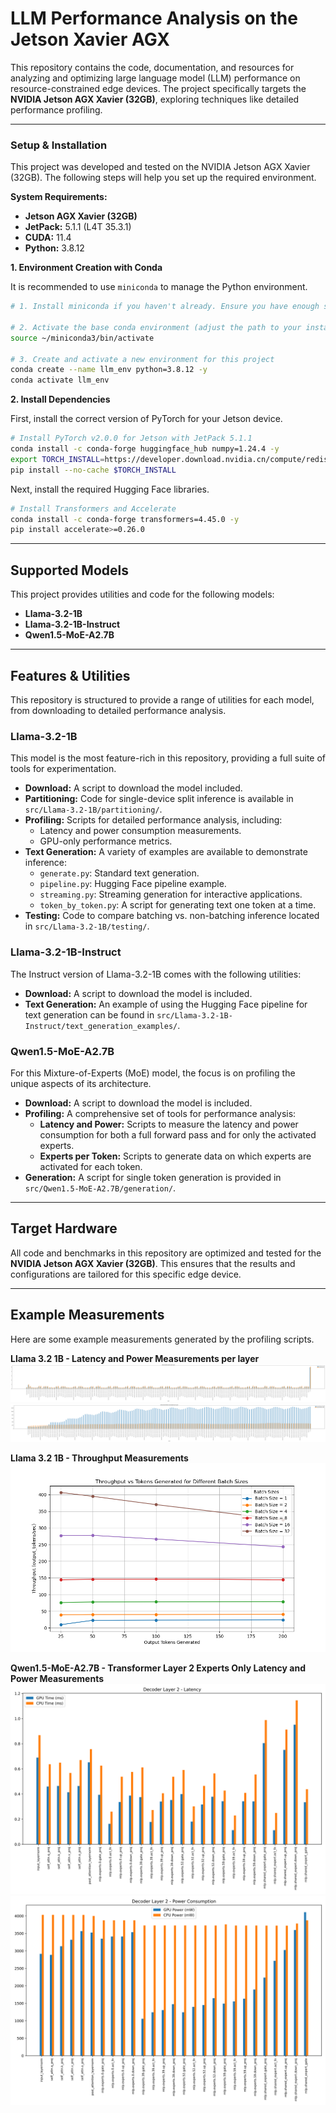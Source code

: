 # LLM Performance Analysis on the Jetson Xavier AGX

This repository contains the code, documentation, and resources for analyzing and optimizing large language model (LLM) performance on resource-constrained edge devices. The project specifically targets the **NVIDIA Jetson AGX Xavier (32GB)**, exploring techniques like detailed performance profiling.

---

### Setup & Installation

This project was developed and tested on the NVIDIA Jetson AGX Xavier (32GB). The following steps will help you set up the required environment.

**System Requirements:**
* **Jetson AGX Xavier (32GB)**
* **JetPack:** 5.1.1 (L4T 35.3.1)
* **CUDA:** 11.4
* **Python:** 3.8.12

**1. Environment Creation with Conda**

It is recommended to use `miniconda` to manage the Python environment.

```bash
# 1. Install miniconda if you haven't already. Ensure you have enough space (approx. 4GB).

# 2. Activate the base conda environment (adjust the path to your installation)
source ~/miniconda3/bin/activate

# 3. Create and activate a new environment for this project
conda create --name llm_env python=3.8.12 -y
conda activate llm_env
```

**2. Install Dependencies**

First, install the correct version of PyTorch for your Jetson device.

```bash
# Install PyTorch v2.0.0 for Jetson with JetPack 5.1.1
conda install -c conda-forge huggingface_hub numpy=1.24.4 -y
export TORCH_INSTALL=https://developer.download.nvidia.cn/compute/redist/jp/v511/pytorch/torch-2.0.0+nv23.05-cp38-cp38-linux_aarch64.whl
pip install --no-cache $TORCH_INSTALL
```

Next, install the required Hugging Face libraries.

```bash
# Install Transformers and Accelerate
conda install -c conda-forge transformers=4.45.0 -y
pip install accelerate>=0.26.0
```

---

## Supported Models

This project provides utilities and code for the following models:

* **Llama-3.2-1B**
* **Llama-3.2-1B-Instruct**
* **Qwen1.5-MoE-A2.7B**

---

## Features & Utilities

This repository is structured to provide a range of utilities for each model, from downloading to detailed performance analysis.

### Llama-3.2-1B

This model is the most feature-rich in this repository, providing a full suite of tools for experimentation.

* **Download:** A script to download the model included.
* **Partitioning:** Code for single-device split inference is available in `src/Llama-3.2-1B/partitioning/`.
* **Profiling:** Scripts for detailed performance analysis, including:
    * Latency and power consumption measurements.
    * GPU-only performance metrics.
* **Text Generation:** A variety of examples are available to demonstrate inference:
    * `generate.py`: Standard text generation.
    * `pipeline.py`: Hugging Face pipeline example.
    * `streaming.py`: Streaming generation for interactive applications.
    * `token_by_token.py`: A script for generating text one token at a time.
* **Testing:** Code to compare batching vs. non-batching inference located in `src/Llama-3.2-1B/testing/`.

### Llama-3.2-1B-Instruct

The Instruct version of Llama-3.2-1B comes with the following utilities:

* **Download:** A script to download the model is included.
* **Text Generation:** An example of using the Hugging Face pipeline for text generation can be found in `src/Llama-3.2-1B-Instruct/text_generation_examples/`.

### Qwen1.5-MoE-A2.7B

For this Mixture-of-Experts (MoE) model, the focus is on profiling the unique aspects of its architecture.

* **Download:** A script to download the model is included.
* **Profiling:** A comprehensive set of tools for performance analysis:
    * **Latency and Power:** Scripts to measure the latency and power consumption for both a full forward pass and for only the activated experts.
    * **Experts per Token:** Scripts to generate data on which experts are activated for each token.
* **Generation:** A script for single token generation is provided in `src/Qwen1.5-MoE-A2.7B/generation/`.

---

## Target Hardware

All code and benchmarks in this repository are optimized and tested for the **NVIDIA Jetson AGX Xavier (32GB)**. This ensures that the results and configurations are tailored for this specific edge device.

---

## Example Measurements

Here are some example measurements generated by the profiling scripts.

**Llama 3.2 1B - Latency and Power Measurements per layer**
![Latency](./images/llama-3.2-1b/latency_plot.svg)
![Power](./images/llama-3.2-1b/power_plot.svg)

**Llama 3.2 1B - Throughput Measurements**
![Throughput](./images/llama-3.2-1b/throughput.png)

**Qwen1.5-MoE-A2.7B - Transformer Layer 2 Experts Only Latency and Power Measurements**
![Qwen MoE Latency](./images/qwen-moe/layer_2_latency.svg)
![Qwen MoE Latency](./images/qwen-moe/layer_2_power.svg)
